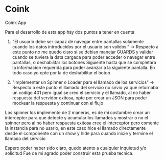 # Coink
Coink App

Para el desarrollo de esta app hay dos puntos a tener en cuenta:

1. "El usuario debe ser capaz de navegar entre pantallas solamente cuando los datos
introducidos por el usuario son validos." -> Respecto a este punto no me quedo claro si se debian manejar GUARDS y validar cuando se tuviera la data cargada para poder acceder o navegar entre pantallas, o deshabilitar los botones Siguiente hasta que se completara la informacion requerida para poder avanzar a la siguiente pantalla. En todo caso yo opte por la de deshabilitar el boton.

2. "Implementar un Spinner o Loader para el llamado de los servicios" -> Respecto a este punto el llamado del servicio no sirvio ya que retornaba un codigo 401 pero igual se creo el servicio y el llamado, al no haber respuesta del servidor exitosa, opte por crear un JSON para poder mockear la respuesta y continuar con el flujo

Los spinner los implemente de 2 maneras, es de mi costumbre crear un interceptor para que detecte y acumular los llamados y mostrar o no el spinner pero al no haber respuesta exitosa cree el interceptor pero comente la instancia para no usarlo, en este caso hice el llamado directamente desde el componente con un show y hide para cuando inicie y termine el llamado del servicio

Espero poder haber sido claro, quedo atento a cualquier inquietud y/o solicitud
Fue de mi agrado poder construir esta prueba tecnica.